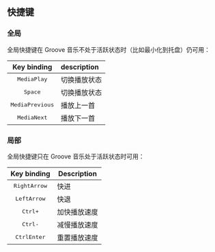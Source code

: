 ## 快捷键

### 全局

全局快捷键在 Groove 音乐不处于活跃状态时（比如最小化到托盘）仍可用：

|       Key binding        | description  |
| :----------------------: | :----------- |
|   <kbd>MediaPlay</kbd>   | 切换播放状态 |
|     <kbd>Space</kbd>     | 切换播放状态 |
| <kbd>MediaPrevious</kbd> | 播放上一首   |
|   <kbd>MediaNext</kbd>   | 播放下一首   |

### 局部

全局快捷键只在 Groove 音乐处于活跃状态时可用：

|           Key binding           | Description  |
| :-----------------------------: | ------------ |
|      <kbd>RightArrow</kbd>      | 快进         |
|      <kbd>LeftArrow</kbd>       | 快退         |
|   <kbd>Ctrl</kbd><kbd>+</kbd>   | 加快播放速度 |
|   <kbd>Ctrl</kbd><kbd>-</kbd>   | 减慢播放速度 |
| <kbd>Ctrl</kbd><kbd>Enter</kbd> | 重置播放速度 |